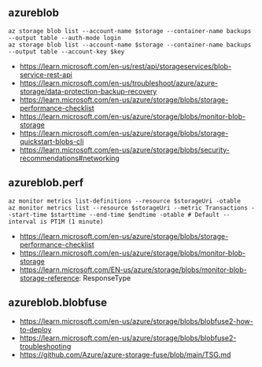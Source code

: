 ## azureblob

```
az storage blob list --account-name $storage --container-name backups --output table --auth-mode login
az storage blob list --account-name $storage --container-name backups --output table --account-key $key
```

- https://learn.microsoft.com/en-us/rest/api/storageservices/blob-service-rest-api
- https://learn.microsoft.com/en-us/troubleshoot/azure/azure-storage/data-protection-backup-recovery
- https://learn.microsoft.com/en-us/azure/storage/blobs/storage-performance-checklist
- https://learn.microsoft.com/en-us/azure/storage/blobs/monitor-blob-storage
- https://learn.microsoft.com/en-us/azure/storage/blobs/storage-quickstart-blobs-cli
- https://learn.microsoft.com/en-us/azure/storage/blobs/security-recommendations#networking

## azureblob.perf

```
az monitor metrics list-definitions --resource $storageUri -otable
az monitor metrics list --resource $storageUri --metric Transactions --start-time $starttime --end-time $endtime -otable # Default --interval is PT1M (1 minute)
```

- https://learn.microsoft.com/en-us/azure/storage/blobs/storage-performance-checklist
- https://learn.microsoft.com/en-us/azure/storage/blobs/monitor-blob-storage
- https://learn.microsoft.com/EN-us/azure/storage/blobs/monitor-blob-storage-reference: ResponseType

## azureblob.blobfuse

- https://learn.microsoft.com/en-us/azure/storage/blobs/blobfuse2-how-to-deploy
- https://learn.microsoft.com/en-us/azure/storage/blobs/blobfuse2-troubleshooting
- https://github.com/Azure/azure-storage-fuse/blob/main/TSG.md
